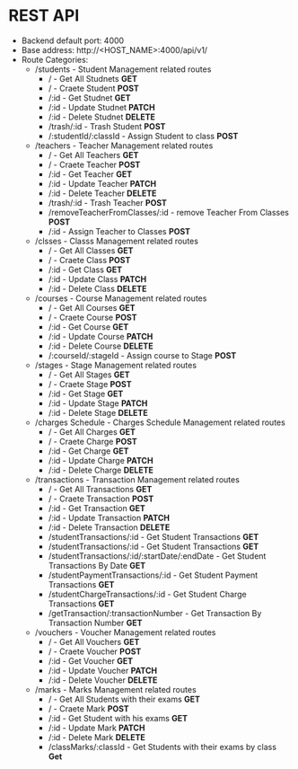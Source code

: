 # REST API
* Backend default port: 4000
* Base address: http://<HOST_NAME>:4000/api/v1/
* Route Categories:
    * /students - Student Management related routes
        * / - Get All Studnets **GET**
        * / - Craete Student **POST**
        * /:id - Get Studnet **GET**
        * /:id - Update Studnet **PATCH**
        * /:id - Delete Studnet **DELETE**
        * /trash/:id - Trash Student  **POST**
        * /:studentId/:classId - Assign Student to class **POST**
    * /teachers - Teacher Management related routes
        * / - Get All Teachers **GET**
        * / - Craete Teacher **POST**
        * /:id - Get Teacher **GET**
        * /:id - Update Teacher **PATCH**
        * /:id - Delete Teacher **DELETE**
        * /trash/:id - Trash Teacher  **POST**
        * /removeTeacherFromClasses/:id - remove Teacher From Classes **POST**
        * /:id - Assign Teacher to Classes **POST**
    * /clsses - Classs Management related routes
        * / - Get All Classes **GET**
        * / - Craete Class **POST**
        * /:id - Get Class **GET**
        * /:id - Update Class **PATCH**
        * /:id - Delete Class **DELETE**
    * /courses - Course Management related routes
        * / - Get All Courses **GET**
        * / - Craete Course **POST**
        * /:id - Get Course **GET**
        * /:id - Update Course **PATCH**
        * /:id - Delete Course **DELETE**
        * /:courseId/:stageId - Assign course to Stage **POST**
    * /stages - Stage Management related routes
        * / - Get All Stages **GET**
        * / - Craete Stage **POST**
        * /:id - Get Stage **GET**
        * /:id - Update Stage **PATCH**
        * /:id - Delete Stage **DELETE**
    * /charges Schedule - Charges Schedule Management related routes
        * / - Get All Charges **GET**
        * / - Craete Charge **POST**
        * /:id - Get Charge **GET**
        * /:id - Update Charge **PATCH**
        * /:id - Delete Charge **DELETE**
    * /transactions - Transaction Management related routes
        * / - Get All Transactions **GET**
        * / - Craete Transaction **POST**
        * /:id - Get Transaction **GET**
        * /:id - Update Transaction **PATCH**
        * /:id - Delete Transaction **DELETE**
        * /studentTransactions/:id - Get Student Transactions **GET**
        * /studentTransactions/:id - Get Student Transactions **GET**
        * /studentTransactions/:id/:startDate/:endDate - Get Student Transactions By Date **GET**
        * /studentPaymentTransactions/:id - Get Student Payment Transactions **GET**
        * /studentChargeTransactions/:id - Get Student Charge Transactions **GET**
        * /getTransaction/:transactionNumber - Get Transaction By Transaction Number **GET**
    * /vouchers - Voucher Management related routes
        * / - Get All Vouchers **GET**
        * / - Craete Voucher **POST**
        * /:id - Get Voucher **GET**
        * /:id - Update Voucher **PATCH**
        * /:id - Delete Voucher **DELETE**
    * /marks - Marks Management related routes
        * / - Get All Students with their exams **GET**
        * / - Craete Mark **POST**
        * /:id - Get Student with his exams **GET**
        * /:id - Update Mark **PATCH**
        * /:id - Delete Mark **DELETE**
        * /classMarks/:classId - Get Students with their exams by class **Get**
